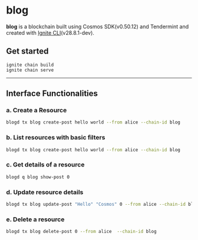 # blog
**blog** is a blockchain built using Cosmos SDK(v0.50.12) and Tendermint and created with [Ignite CLI](https://ignite.com/cli)(v28.8.1-dev).

## Get started

```
ignite chain build
ignite chain serve
```

---

## Interface Functionalities

### a. Create a Resource

```bash
blogd tx blog create-post hello world --from alice --chain-id blog
```


### b. List resources with basic filters

```bash
blogd tx blog create-post hello world --from alice --chain-id blog
```

### c. Get details of a resource

```bash
blogd q blog show-post 0
```

### d. Update resource details

```bash
blogd tx blog update-post "Hello" "Cosmos" 0 --from alice --chain-id blog
```

### e. Delete a resource

```bash
blogd tx blog delete-post 0 --from alice  --chain-id blog
```
